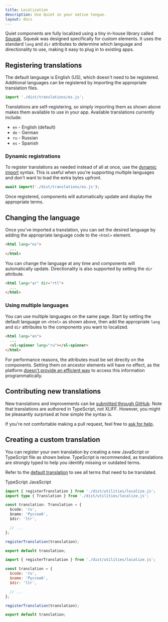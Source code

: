 ```yaml
---
title: Localization
description: Use Quiet in your native tongue.
layout: docs
---
```


Quiet components are fully localized using a tiny in-house library called [Squeak](https://github.com/quietui/squeak). Squeak was designed specifically for custom elements. It uses the standard `lang` and `dir` attributes to determine which language and directionality to use, making it easy to plug in to existing apps.

## Registering translations

The default language is English (US), which doesn't need to be registered. Additional languages can be registered by importing the appropriate translation files.

```js
import './dist/translations/es.js';
```

Translations are self-registering, so simply importing them as shown above makes them available to use in your app. Available translations currently include:

<div class="two-columns">

- `en` - English (default)
- `de` - German
- `ru` - Russian
- `es` - Spanish

</div>

### Dynamic registrations

To register translations as needed instead of all at once, use the [dynamic import](https://developer.mozilla.org/en-US/docs/Web/JavaScript/Reference/Operators/import) syntax. This is useful when you're supporting multiple languages and don't want to load the extra bytes upfront.

```js
await import('./dist/translations/es.js');
```

Once registered, components will automatically update and display the appropriate terms.

## Changing the language

Once you've imported a translation, you can set the desired language by adding the appropriate language code to the `<html>` element.

```html
<html lang="es">
  ...
</html>
```

You can change the language at any time and components will automatically update. Directionality is also supported by setting the `dir` attribute.

```html
<html lang="ar" dir="rtl">
  ...
</html>
```

### Using multiple languages

You can use multiple languages on the same page. Start by setting the default language on `<html>` as shown above, then add the appropriate `lang` and `dir` attributes to the components you want to localized.

```html
<html lang="en">
  ...
  <sl-spinner lang="ru"></sl-spinner>
</html>
```

For performance reasons, the attributes must be set directly on the components. Setting them on ancestor elements will have no effect, as the platform [doesn't provide an efficient way](https://github.com/whatwg/html/issues/7039) to access this information programmatically.

## Contributing new translations

New translations and improvements can be [submitted through GitHub](https://github.com/quietui/quiet/tree/main/src/translations). Note that translations are authored in TypeScript, not XLIFF. However, you might be pleasantly surprised at how simple the syntax is.

If you're not comfortable making a pull request, feel free to [ask for help](https://github.com/quietui/quiet/discussions).

## Creating a custom translation

You can register your own translation by creating a new JavaScript or TypeScript file as shown below. TypeScript is recommended, as translations are strongly typed to help you identify missing or outdated terms.

Refer to the [default translation](https://github.com/quietui/quiet/tree/main/src/translations/en.ts) to see all terms that need to be translated.

<quiet-tablist label="Select your flavor">
<quiet-tab slot="tab" panel="ts">TypeScript</quiet-tab>
<quiet-tab slot="tab" panel="js">JavaScript</quiet-tab>
<quiet-tabpanel name="ts">

```ts
import { registerTranslation } from './dist/utilities/localize.js';
import type { Translation } from './dist/utilities/localize.js';

const translation: Translation = {
  $code: 'ru',
  $name: 'Русский',
  $dir: 'ltr',

  // ...
};

registerTranslation(translation);

export default translation;
```

</quiet-tabpanel>
<quiet-tabpanel name="js">

```js
import { registerTranslation } from './dist/utilities/localize.js';

const translation = {
  $code: 'ru',
  $name: 'Русский',
  $dir: 'ltr',

  // ...
};

registerTranslation(translation);

export default translation;
```

</quiet-tabpanel>
</quiet-tablist>

